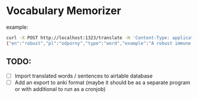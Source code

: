 # Vocabulary Memorizer

example:
```bash
curl -X POST http://localhost:1323/translate -H 'Content-Type: application/json' -d '{"input": "robust"}'
{"en":"robust","pl":"odporny","type":"word","example":"A robust immune system is important for staying healthy.","phonetic":"ˈroʊˌbʌst","use_frequency":0.8,"difficulty":"medium"}
```

## TODO:
- [ ] Import translated words / sentences to airtable database
- [ ] Add an export to anki format (maybe it should be as a separate program or with additional to run as a cronjob)
